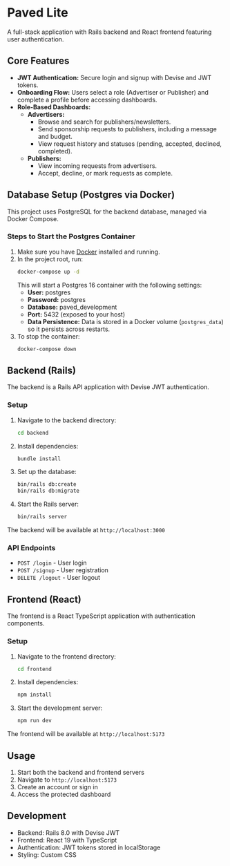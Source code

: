 # Paved Lite

A full-stack application with Rails backend and React frontend featuring user authentication.

## Core Features

- **JWT Authentication:** Secure login and signup with Devise and JWT tokens.
- **Onboarding Flow:** Users select a role (Advertiser or Publisher) and complete a profile before accessing dashboards.
- **Role-Based Dashboards:**
  - **Advertisers:**
    - Browse and search for publishers/newsletters.
    - Send sponsorship requests to publishers, including a message and budget.
    - View request history and statuses (pending, accepted, declined, completed).
  - **Publishers:**
    - View incoming requests from advertisers.
    - Accept, decline, or mark requests as complete.

## Database Setup (Postgres via Docker)

This project uses PostgreSQL for the backend database, managed via Docker Compose.

### Steps to Start the Postgres Container

1. Make sure you have [Docker](https://www.docker.com/products/docker-desktop/) installed and running.
2. In the project root, run:
   ```bash
   docker-compose up -d
   ```
   This will start a Postgres 16 container with the following settings:
   - **User:** postgres
   - **Password:** postgres
   - **Database:** paved_development
   - **Port:** 5432 (exposed to your host)
   - **Data Persistence:** Data is stored in a Docker volume (`postgres_data`) so it persists across restarts.
3. To stop the container:
   ```bash
   docker-compose down
   ```

## Backend (Rails)

The backend is a Rails API application with Devise JWT authentication.

### Setup

1. Navigate to the backend directory:

   ```bash
   cd backend
   ```

2. Install dependencies:

   ```bash
   bundle install
   ```

3. Set up the database:

   ```bash
   bin/rails db:create
   bin/rails db:migrate
   ```

4. Start the Rails server:
   ```bash
   bin/rails server
   ```

The backend will be available at `http://localhost:3000`

### API Endpoints

- `POST /login` - User login
- `POST /signup` - User registration
- `DELETE /logout` - User logout

## Frontend (React)

The frontend is a React TypeScript application with authentication components.

### Setup

1. Navigate to the frontend directory:

   ```bash
   cd frontend
   ```

2. Install dependencies:

   ```bash
   npm install
   ```

3. Start the development server:
   ```bash
   npm run dev
   ```

The frontend will be available at `http://localhost:5173`

## Usage

1. Start both the backend and frontend servers
2. Navigate to `http://localhost:5173`
3. Create an account or sign in
4. Access the protected dashboard

## Development

- Backend: Rails 8.0 with Devise JWT
- Frontend: React 19 with TypeScript
- Authentication: JWT tokens stored in localStorage
- Styling: Custom CSS
